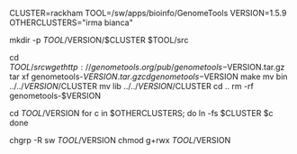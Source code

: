 CLUSTER=rackham
TOOL=/sw/apps/bioinfo/GenomeTools
VERSION=1.5.9
OTHERCLUSTERS="irma bianca"

mkdir -p $TOOL/$VERSION/$CLUSTER $TOOL/src

cd $TOOL/src
wget http://genometools.org/pub/genometools-$VERSION.tar.gz
tar xf genometools-$VERSION.tar.gz
cd genometools-$VERSION
make
mv bin ../../$VERSION/$CLUSTER
mv lib ../../$VERSION/$CLUSTER
cd ..
rm -rf genometools-$VERSION

cd $TOOL/$VERSION
for c in $OTHERCLUSTERS; do
  ln -fs $CLUSTER $c
done

chgrp -R sw $TOOL/$VERSION
chmod g+rwx $TOOL/$VERSION
